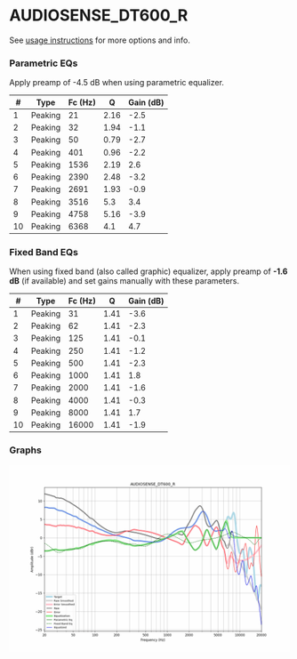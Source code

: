 # AUDIOSENSE_DT600_R
See [usage instructions](https://github.com/jaakkopasanen/AutoEq#usage) for more options and info.

### Parametric EQs
Apply preamp of -4.5 dB when using parametric equalizer.

|   # | Type    |   Fc (Hz) |    Q |   Gain (dB) |
|-----|---------|-----------|------|-------------|
|   1 | Peaking |        21 | 2.16 |        -2.5 |
|   2 | Peaking |        32 | 1.94 |        -1.1 |
|   3 | Peaking |        50 | 0.79 |        -2.7 |
|   4 | Peaking |       401 | 0.96 |        -2.2 |
|   5 | Peaking |      1536 | 2.19 |         2.6 |
|   6 | Peaking |      2390 | 2.48 |        -3.2 |
|   7 | Peaking |      2691 | 1.93 |        -0.9 |
|   8 | Peaking |      3516 | 5.3  |         3.4 |
|   9 | Peaking |      4758 | 5.16 |        -3.9 |
|  10 | Peaking |      6368 | 4.1  |         4.7 |

### Fixed Band EQs
When using fixed band (also called graphic) equalizer, apply preamp of **-1.6 dB** (if available) and set gains manually with these parameters.

|   # | Type    |   Fc (Hz) |    Q |   Gain (dB) |
|-----|---------|-----------|------|-------------|
|   1 | Peaking |        31 | 1.41 |        -3.6 |
|   2 | Peaking |        62 | 1.41 |        -2.3 |
|   3 | Peaking |       125 | 1.41 |        -0.1 |
|   4 | Peaking |       250 | 1.41 |        -1.2 |
|   5 | Peaking |       500 | 1.41 |        -2.3 |
|   6 | Peaking |      1000 | 1.41 |         1.8 |
|   7 | Peaking |      2000 | 1.41 |        -1.6 |
|   8 | Peaking |      4000 | 1.41 |        -0.3 |
|   9 | Peaking |      8000 | 1.41 |         1.7 |
|  10 | Peaking |     16000 | 1.41 |        -1.9 |

### Graphs
![](./AUDIOSENSE_DT600_R.png)
